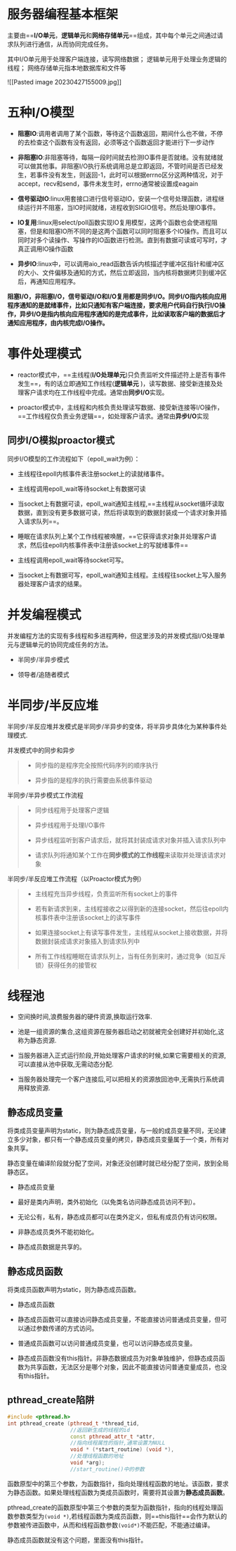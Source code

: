 # 服务器编程基本框架

主要由==**I/O单元**，**逻辑单元**和**网络存储单元**==组成，其中每个单元之间通过请求队列进行通信，从而协同完成任务。

其中I/O单元用于处理客户端连接，读写网络数据；
逻辑单元用于处理业务逻辑的线程；
网络存储单元指本地数据库和文件等

![[Pasted image 20230427155009.jpg]]


# 五种I/O模型

-   **阻塞IO**:调用者调用了某个函数，等待这个函数返回，期间什么也不做，不停的去检查这个函数有没有返回，必须等这个函数返回才能进行下一步动作
    
-   **非阻塞IO**:非阻塞等待，每隔一段时间就去检测IO事件是否就绪。没有就绪就可以做其他事。非阻塞I/O执行系统调用总是立即返回，不管时间是否已经发生，若事件没有发生，则返回-1，此时可以根据errno区分这两种情况，对于accept，recv和send，事件未发生时，errno通常被设置成eagain
    
-   **信号驱动IO**:linux用套接口进行信号驱动IO，安装一个信号处理函数，进程继续运行并不阻塞，当IO时间就绪，进程收到SIGIO信号。然后处理IO事件。
    
-   **IO复用**:linux用select/poll函数实现IO复用模型，这两个函数也会使进程阻塞，但是和阻塞IO所不同的是这两个函数可以同时阻塞多个IO操作。而且可以同时对多个读操作、写操作的IO函数进行检测。直到有数据可读或可写时，才真正调用IO操作函数
    
-   **异步IO**:linux中，可以调用aio_read函数告诉内核描述字缓冲区指针和缓冲区的大小、文件偏移及通知的方式，然后立即返回，当内核将数据拷贝到缓冲区后，再通知应用程序。

**阻塞I/O，非阻塞I/O，信号驱动I/O和I/O复用都是同步I/O。同步I/O指内核向应用程序通知的是就绪事件，比如只通知有客户端连接，要求用户代码自行执行I/O操作，异步I/O是指内核向应用程序通知的是完成事件，比如读取客户端的数据后才通知应用程序，由内核完成I/O操作。**


# 事件处理模式
-   reactor模式中，==主线程(**I/O处理单元**)只负责监听文件描述符上是否有事件发生==，有的话立即通知工作线程(**逻辑单元** )，读写数据、接受新连接及处理客户请求均在工作线程中完成。通常由**同步I/O**实现。
    
-   proactor模式中，主线程和内核负责处理读写数据、接受新连接等I/O操作，==工作线程仅负责业务逻辑==，如处理客户请求。通常由**异步I/O**实现

## 同步I/O模拟proactor模式
同步I/O模型的工作流程如下（epoll_wait为例）：

-   主线程往epoll内核事件表注册socket上的读就绪事件。
   
-   主线程调用epoll_wait等待socket上有数据可读

-   当socket上有数据可读，epoll_wait通知主线程,==主线程从socket循环读取数据，直到没有更多数据可读，然后将读取到的数据封装成一个请求对象并插入请求队列==。

-   睡眠在请求队列上某个工作线程被唤醒，==它获得请求对象并处理客户请求，然后往epoll内核事件表中注册该socket上的写就绪事件==

-   主线程调用epoll_wait等待socket可写。

-   当socket上有数据可写，epoll_wait通知主线程。主线程往socket上写入服务器处理客户请求的结果。


# 并发编程模式

并发编程方法的实现有多线程和多进程两种，但这里涉及的并发模式指I/O处理单元与逻辑单元的协同完成任务的方法。

-   半同步/半异步模式
    
-   领导者/追随者模式

# 半同步/半反应堆

半同步/半反应堆并发模式是半同步/半异步的变体，将半异步具体化为某种事件处理模式.

并发模式中的同步和异步

> -   同步指的是程序完全按照代码序列的顺序执行
>     
> -   异步指的是程序的执行需要由系统事件驱动
>     

半同步/半异步模式工作流程

> -   同步线程用于处理客户逻辑
>     
> -   异步线程用于处理I/O事件
>     
> -   异步线程监听到客户请求后，就将其封装成请求对象并插入请求队列中
>     
> -   请求队列将通知某个工作在**同步模式的工作线程**来读取并处理该请求对象
>     

半同步/半反应堆工作流程（以Proactor模式为例）

> -   主线程充当异步线程，负责监听所有socket上的事件
>     
> -   若有新请求到来，主线程接收之以得到新的连接socket，然后往epoll内核事件表中注册该socket上的读写事件
>     
> -   如果连接socket上有读写事件发生，主线程从socket上接收数据，并将数据封装成请求对象插入到请求队列中
>     
> -   所有工作线程睡眠在请求队列上，当有任务到来时，通过竞争（如互斥锁）获得任务的接管权
>

# 线程池

-   空间换时间,浪费服务器的硬件资源,换取运行效率.
    
-   池是一组资源的集合,这组资源在服务器启动之初就被完全创建好并初始化,这称为静态资源.
    
-   当服务器进入正式运行阶段,开始处理客户请求的时候,如果它需要相关的资源,可以直接从池中获取,无需动态分配.
    
-   当服务器处理完一个客户连接后,可以把相关的资源放回池中,无需执行系统调用释放资源.


## 静态成员变量

将类成员变量声明为static，则为静态成员变量，与一般的成员变量不同，无论建立多少对象，都只有一个静态成员变量的拷贝，静态成员变量属于一个类，所有对象共享。

静态变量在编译阶段就分配了空间，对象还没创建时就已经分配了空间，放到全局静态区。

-   静态成员变量
    

-   最好是类内声明，类外初始化（以免类名访问静态成员访问不到）。
    
-   无论公有，私有，静态成员都可以在类外定义，但私有成员仍有访问权限。
    
-   非静态成员类外不能初始化。
    
-   静态成员数据是共享的。

## 静态成员函数

将类成员函数声明为static，则为静态成员函数。

-   静态成员函数
    

-   静态成员函数可以直接访问静态成员变量，不能直接访问普通成员变量，但可以通过参数传递的方式访问。
    
-   普通成员函数可以访问普通成员变量，也可以访问静态成员变量。
    
-   静态成员函数没有this指针。非静态数据成员为对象单独维护，但静态成员函数为共享函数，无法区分是哪个对象，因此不能直接访问普通变量成员，也没有this指针。


## **pthread_create陷阱**
```c++
#include <pthread.h>
int pthread_create (pthread_t *thread_tid,                 
					//返回新生成的线程的id
					const pthread_attr_t *attr,         
					//指向线程属性的指针,通常设置为NULL
                    void * (*start_routine) (void *),   
					//处理线程函数的地址
                    void *arg);            
                    //start_routine()中的参数
```

函数原型中的第三个参数，为函数指针，指向处理线程函数的地址。该函数，要求为静态函数。如果处理线程函数为类成员函数时，需要将其设置为**静态成员函数**。

pthread_create的函数原型中第三个参数的类型为函数指针，指向的线程处理函数参数类型为`(void *)`,若线程函数为类成员函数，则==this指针==会作为默认的参数被传进函数中，从而和线程函数参数`(void*)`不能匹配，不能通过编译。

静态成员函数就没有这个问题，里面没有this指针。